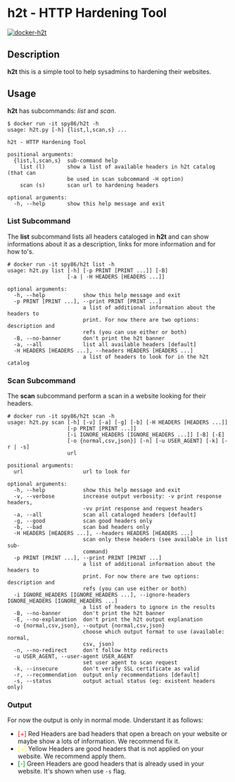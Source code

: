 # h2t - HTTP Hardening Tool

[![docker-h2t](https://img.shields.io/badge/spy86-h2t-blue.svg)](https://cloud.docker.com/repository/docker/spy86/h2t)

## Description

**h2t** this is a simple tool to help sysadmins to hardening their websites.

## Usage

**h2t** has subcommands: *list* and *scan*.

~~~
$ docker run -it spy86/h2t -h
usage: h2t.py [-h] {list,l,scan,s} ...

h2t - HTTP Hardening Tool

positional arguments:
  {list,l,scan,s}  sub-command help
    list (l)       show a list of available headers in h2t catalog (that can
                   be used in scan subcommand -H option)
    scan (s)       scan url to hardening headers

optional arguments:
  -h, --help       show this help message and exit
~~~

### List Subcommand

The **list** subcommand lists all headers cataloged in **h2t** and can show informations about it as a description, links for more information and for how to's.

~~~
# docker run -it spy86/h2t list -h
usage: h2t.py list [-h] [-p PRINT [PRINT ...]] [-B]
                   [-a | -H HEADERS [HEADERS ...]]

optional arguments:
  -h, --help            show this help message and exit
  -p PRINT [PRINT ...], --print PRINT [PRINT ...]
                        a list of additional information about the headers to
                        print. For now there are two options: description and
                        refs (you can use either or both)
  -B, --no-banner       don't print the h2t banner
  -a, --all             list all available headers [default]
  -H HEADERS [HEADERS ...], --headers HEADERS [HEADERS ...]
                        a list of headers to look for in the h2t catalog
~~~

### Scan Subcommand

The **scan** subcommand perform a scan in a website looking for their headers.

~~~
# docker run -it spy86/h2t scan -h
usage: h2t.py scan [-h] [-v] [-a] [-g] [-b] [-H HEADERS [HEADERS ...]]
                   [-p PRINT [PRINT ...]]
                   [-i IGNORE_HEADERS [IGNORE_HEADERS ...]] [-B] [-E]
                   [-o {normal,csv,json}] [-n] [-u USER_AGENT] [-k] [-r | -s]
                   url

positional arguments:
  url                   url to look for

optional arguments:
  -h, --help            show this help message and exit
  -v, --verbose         increase output verbosity: -v print response headers,
                        -vv print response and request headers
  -a, --all             scan all cataloged headers [default]
  -g, --good            scan good headers only
  -b, --bad             scan bad headers only
  -H HEADERS [HEADERS ...], --headers HEADERS [HEADERS ...]
                        scan only these headers (see available in list sub-
                        command)
  -p PRINT [PRINT ...], --print PRINT [PRINT ...]
                        a list of additional information about the headers to
                        print. For now there are two options: description and
                        refs (you can use either or both)
  -i IGNORE_HEADERS [IGNORE_HEADERS ...], --ignore-headers IGNORE_HEADERS [IGNORE_HEADERS ...]
                        a list of headers to ignore in the results
  -B, --no-banner       don't print the h2t banner
  -E, --no-explanation  don't print the h2t output explanation
  -o {normal,csv,json}, --output {normal,csv,json}
                        choose which output format to use (available: normal,
                        csv, json)
  -n, --no-redirect     don't follow http redirects
  -u USER_AGENT, --user-agent USER_AGENT
                        set user agent to scan request
  -k, --insecure        don't verify SSL certificate as valid
  -r, --recommendation  output only recommendations [default]
  -s, --status          output actual status (eg: existent headers only)

~~~

### Output

For now the output is only in normal mode. Understant it as follows:

* <span style="color:red;">[+]</span> Red Headers are bad headers that open a breach on your website or maybe show a lots of information. We recommend fix it.
* <span style="color:yellow;">[+]</span> Yellow Headers are good headers that is not applied on your website. We recommend apply them.
* <span style="color:green">[-]</span> Green Headers are good headers that is already used in your website. It's shown when use `-s` flag.
